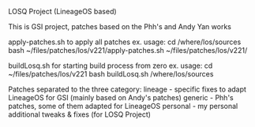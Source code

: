 LOSQ Project (LineageOS based)


This is GSI project, patches based on the Phh's and Andy Yan works

apply-patches.sh to apply all patches
	ex. usage:
	cd /where/los/sources
	bash ~/files/patches/los/v221/apply-patches.sh ~/files/patches/los/v221/

buildLosq.sh for starting build process from zero
	ex. usage:
	cd ~/files/patches/los/v221
	bash buildLosq.sh /where/los/sources

Patches separated to the three category:
lineage - specific fixes to adapt LineageOS for GSI (mainly based on Andy's patches)
generic - Phh's patches, some of them adapted for LineageOS
personal - my personal additional tweaks & fixes (for LOSQ Project)
